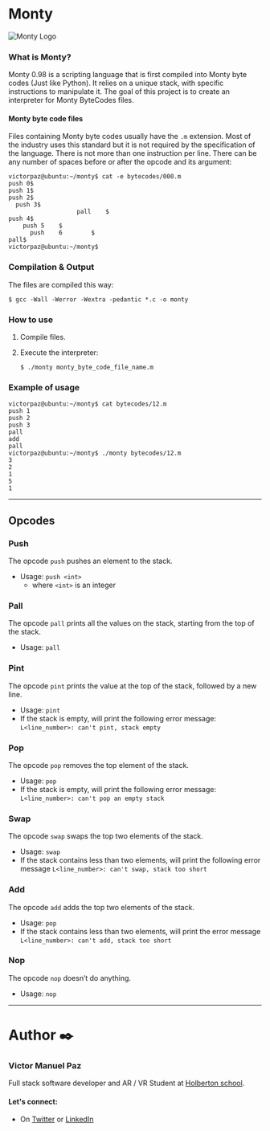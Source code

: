# Monty

<img src="https://camo.githubusercontent.com/b32fc84889b63b30d73d84553419e4190d552be0e75b28f106478bb3c1859798/68747470733a2f2f7777772e6765656b73756c74642e636f6d2f77702d636f6e74656e742f75706c6f6164732f323032302f30352f4d6f6e74792d537461636b732d5175657565732e6a7067" alt="Monty Logo">

### What is Monty?
Monty 0.98 is a scripting language that is first compiled into Monty byte codes (Just like Python). It relies on a unique stack, with specific instructions to manipulate it. The goal of this project is to create an interpreter for Monty ByteCodes files.

#### Monty byte code files
Files containing Monty byte codes usually have the `.m` extension. Most of the industry uses this standard but it is not required by the specification of the language. There is not more than one instruction per line. There can be any number of spaces before or after the opcode and its argument:

```
victorpaz@ubuntu:~/monty$ cat -e bytecodes/000.m
push 0$
push 1$
push 2$
  push 3$
                   pall    $
push 4$
    push 5    $
      push    6        $
pall$
victorpaz@ubuntu:~/monty$
```

### Compilation & Output
The files are compiled this way:

```
$ gcc -Wall -Werror -Wextra -pedantic *.c -o monty
```

### How to use

1. Compile files.
2. Execute the interpreter:

    ```
    $ ./monty monty_byte_code_file_name.m
    ```

### Example of usage
```
victorpaz@ubuntu:~/monty$ cat bytecodes/12.m
push 1
push 2
push 3
pall
add
pall
victorpaz@ubuntu:~/monty$ ./monty bytecodes/12.m
3
2
1
5
1
```

-----------------

## Opcodes

### Push
The opcode `push` pushes an element to the stack.

* Usage: `push <int>`
    * where `<int>` is an integer

### Pall
The opcode `pall` prints all the values on the stack, starting from the top of the stack.

* Usage: `pall`

### Pint
The opcode `pint` prints the value at the top of the stack, followed by a new line.

* Usage: `pint`
* If the stack is empty, will print the following error message: `L<line_number>: can't pint, stack empty`

### Pop
The opcode `pop` removes the top element of the stack.

* Usage: `pop`
* If the stack is empty, will print the following error message: `L<line_number>: can't pop an empty stack`

### Swap
The opcode `swap` swaps the top two elements of the stack.

* Usage: `swap`
* If the stack contains less than two elements, will print the following error message `L<line_number>: can't swap, stack too short`

### Add
The opcode `add` adds the top two elements of the stack.

* Usage: `pop`
* If the stack contains less than two elements, will print the error message `L<line_number>: can't add, stack too short`

### Nop
The opcode `nop` doesn’t do anything.

* Usage: `nop`

-------------------

# Author ✒️
### Victor Manuel Paz
Full stack software developer and AR / VR Student at [Holberton school](https://www.holbertonschool.com/).

#### Let's connect:

* On [Twitter](https://twitter.com/VictorP1312 "@VictorP1312 on Twitter") or [LinkedIn](https://www.linkedin.com/in/victormpaz "victormpaz on LinkedIn")
